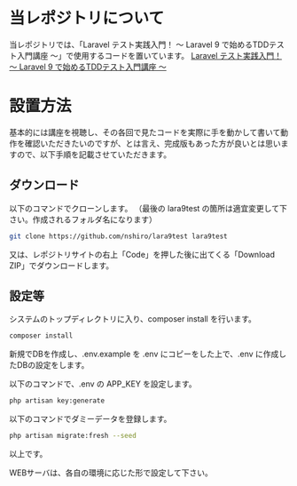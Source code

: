 # 当レポジトリについて
当レポジトリでは、「Laravel テスト実践入門！ ～ Laravel 9 で始めるTDDテスト入門講座 ～」で使用するコードを置いています。
[Laravel テスト実践入門！ ～ Laravel 9 で始めるTDDテスト入門講座 ～](https://www.udemy.com/course/laravel9-test/)

# 設置方法
基本的には講座を視聴し、その各回で見たコードを実際に手を動かして書いて動作を確認いただきたいのですが、とは言え、完成版もあった方が良いとは思いますので、以下手順を記載させていただきます。

## ダウンロード
以下のコマンドでクローンします。
（最後の lara9test の箇所は適宜変更して下さい。作成されるフォルダ名になります）
```bash
git clone https://github.com/nshiro/lara9test lara9test
```

又は、レポジトリサイトの右上「Code」を押した後に出てくる「Download ZIP」でダウンロードします。

## 設定等
システムのトップディレクトリに入り、composer install を行います。

```php
composer install
```
新規でDBを作成し、.env.example を .env にコピーをした上で、.env に作成したDBの設定をします。

以下のコマンドで、.env の APP_KEY を設定します。
```bash
php artisan key:generate
```

以下のコマンドでダミーデータを登録します。
```bash
php artisan migrate:fresh --seed
```

以上です。

WEBサーバは、各自の環境に応じた形で設定して下さい。
